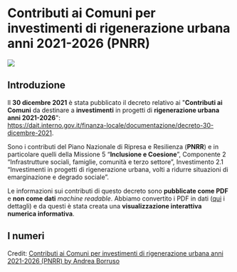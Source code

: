 # Contributi ai Comuni per investimenti di rigenerazione urbana anni 2021-2026 (PNRR)

<a href="https://www.datibenecomune.it/" target="_blank"><img src="https://img.shields.io/badge/%F0%9F%99%8F-%23datiBeneComune-%23cc3232"/></a>

## Introduzione


Il **30 dicembre 2021** è stata pubblicato il decreto relativo ai "**Contributi ai Comuni** da destinare a **investimenti** in progetti di **rigenerazione urbana anni 2021-2026**":<br>
<https://dait.interno.gov.it/finanza-locale/documentazione/decreto-30-dicembre-2021>.


Sono i contributi del Piano Nazionale di Ripresa e Resilienza (**PNRR**) e in particolare quelli della Missione 5 “**Inclusione e Coesione**”, Componente 2 “Infrastrutture sociali, famiglie, comunità e terzo settore”, Investimento 2.1 “Investimenti in progetti di rigenerazione urbana, volti a ridurre situazioni di emarginazione e degrado sociale”.

Le informazioni sui contributi di questo decreto sono **pubblicate come PDF** e **non come dati** *machine readable*. Abbiamo convertito i PDF in dati ([qui](https://github.com/ondata/datiBeneComuneMonitoraggio/blob/main/catalogo/PNRRcontributiComuniRigenerazioneUrbana/README.md) i dettagli) e da questi è stata creata una **visualizzazione interattiva numerica informativa**.

## I numeri

<div id="observablehq-viewof-Reg-cad9fe1c"></div>
<div id="observablehq-viewof-Prov-cad9fe1c"></div>
<div id="observablehq-testo-cad9fe1c"></div>
<div id="observablehq-lista-cad9fe1c"></div>
<p>Credit: <a href="https://observablehq.com/@aborruso/contributi-pnrr-rigenerazione-urbana">Contributi ai Comuni per investimenti di rigenerazione urbana anni 2021-2026 (PNRR) by Andrea Borruso</a></p>

<script type="module">
import {Runtime, Inspector} from "https://cdn.jsdelivr.net/npm/@observablehq/runtime@4/dist/runtime.js";
import define from "https://api.observablehq.com/@aborruso/contributi-pnrr-rigenerazione-urbana.js?v=3";
new Runtime().module(define, name => {
  if (name === "lista") return new Inspector(document.querySelector("#observablehq-lista-cad9fe1c"));
  if (name === "testo") return new Inspector(document.querySelector("#observablehq-testo-cad9fe1c"));
  if (name === "viewof Prov") return new Inspector(document.querySelector("#observablehq-viewof-Prov-cad9fe1c"));
  if (name === "viewof Reg") return new Inspector(document.querySelector("#observablehq-viewof-Reg-cad9fe1c"));
  return ["listaComuni","listaContributi","totaleProvincia","comuniSelezionati","listaProv","totaleRegione","percentualeReg"].includes(name);
});
</script>
